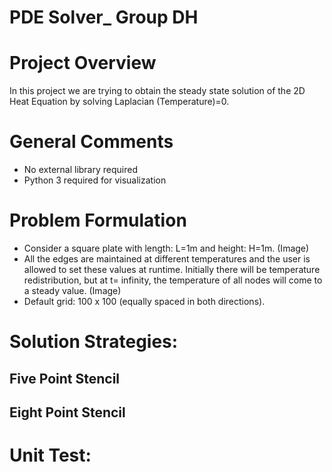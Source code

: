 # PDE Solver_ Group DH

# Project Overview
In this project we are trying to obtain the steady state solution of the 2D Heat Equation by solving Laplacian (Temperature)=0. 

# General Comments
- No external library required 
- Python 3 required for visualization

# Problem Formulation
- Consider a square plate with length: L=1m and height: H=1m.
(Image)
- All the edges are maintained at different temperatures and the user is allowed to set these values at runtime. Initially there will be temperature redistribution, but at t= infinity, the temperature of all nodes will come to a steady value.
(Image)
- Default grid: 100 x 100 (equally spaced in both directions).

# Solution Strategies:

## Five Point Stencil

## Eight Point Stencil

# Unit Test:






 
